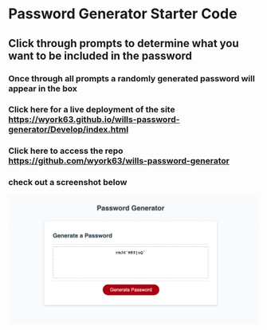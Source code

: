 # Password Generator Starter Code

## Click through prompts to determine what you want to be included in the password

### Once through all prompts a randomly generated password will appear in the box 


### Click here for a live deployment of the site https://wyork63.github.io/wills-password-generator/Develop/index.html

### Click here to access the repo https://github.com/wyork63/wills-password-generator

### check out a screenshot below 
![Screenshot of password generator](/image/PasswordGeneratorScreenshot.png)



